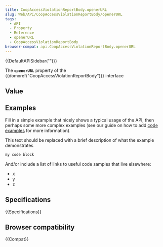 ```yaml
---
title: CoopAccessViolationReportBody.openerURL
slug: Web/API/CoopAccessViolationReportBody/openerURL
tags:
  - API
  - Property
  - Reference
  - openerURL
  - CoopAccessViolationReportBody
browser-compat: api.CoopAccessViolationReportBody.openerURL
---
```

{{DefaultAPISidebar("")}}

The **`openerURL`** property of the {{domxref("CoopAccessViolationReportBody")}} interface 

## Value



## Examples

Fill in a simple example that nicely shows a typical usage of the API, then perhaps some more complex examples (see our guide on how to add [code examples](/en-US/docs/MDN/Contribute/Structures/Code_examples) for more information).

This text should be replaced with a brief description of what the example demonstrates.

```js
my code block
```

And/or include a list of links to useful code samples that live elsewhere:

*   x
*   y
*   z

## Specifications

{{Specifications}}

## Browser compatibility

{{Compat}}


